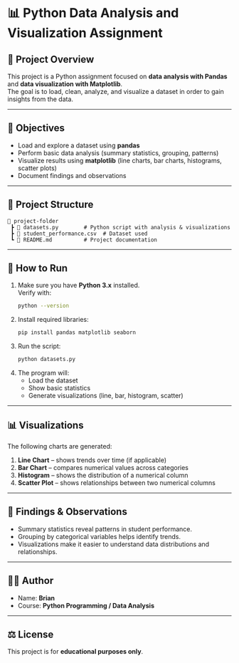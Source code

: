 # 📊 Python Data Analysis and Visualization Assignment

## 📌 Project Overview
This project is a Python assignment focused on **data analysis with Pandas** and **data visualization with Matplotlib**.  
The goal is to load, clean, analyze, and visualize a dataset in order to gain insights from the data.

---

## 🎯 Objectives
- Load and explore a dataset using **pandas**  
- Perform basic data analysis (summary statistics, grouping, patterns)  
- Visualize results using **matplotlib** (line charts, bar charts, histograms, scatter plots)  
- Document findings and observations  

---

## 📂 Project Structure
```
📁 project-folder
 ┣ 📜 datasets.py        # Python script with analysis & visualizations
 ┣ 📜 student_performance.csv  # Dataset used
 ┗ 📜 README.md          # Project documentation
```

---

## 🚀 How to Run
1. Make sure you have **Python 3.x** installed.  
   Verify with:
   ```bash
   python --version
   ```
2. Install required libraries:
   ```bash
   pip install pandas matplotlib seaborn
   ```
3. Run the script:
   ```bash
   python datasets.py
   ```
4. The program will:
   - Load the dataset  
   - Show basic statistics  
   - Generate visualizations (line, bar, histogram, scatter)  

---

## 📊 Visualizations
The following charts are generated:
1. **Line Chart** – shows trends over time (if applicable)  
2. **Bar Chart** – compares numerical values across categories  
3. **Histogram** – shows the distribution of a numerical column  
4. **Scatter Plot** – shows relationships between two numerical columns  

---

## 📝 Findings & Observations
- Summary statistics reveal patterns in student performance.  
- Grouping by categorical variables helps identify trends.  
- Visualizations make it easier to understand data distributions and relationships.  

---

## 👨‍💻 Author
- Name: **Brian**  
- Course: **Python Programming / Data Analysis**  


---

## ⚖️ License
This project is for **educational purposes only**.

